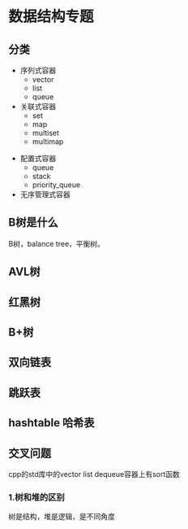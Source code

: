# 数据结构专题

## 分类
- 序列式容器
    - vector
    - list
    - queue
- 关联式容器
    - set
    - map
    - multiset
    - multimap
+ 配置式容器
    + queue
    + stack
    + priority_queue
+ 无序管理式容器

## B树是什么
B树，balance tree，平衡树。

## AVL树

## 红黑树

## B+树

## 双向链表

## 跳跃表

## hashtable 哈希表


## 交叉问题

cpp的std库中的vector list dequeue容器上有sort函数
### 1.树和堆的区别
树是结构，堆是逻辑，是不同角度